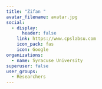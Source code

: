 ```yaml
---
title: "Zifan "
avatar_filename: avatar.jpg
social:
  - display:
      header: false
    link: https://www.cpslabsu.com
    icon_pack: fas
    icon: Google
organizations:
  - name: Syracuse University
superuser: false
user_groups:
  - Researchers
---
```

